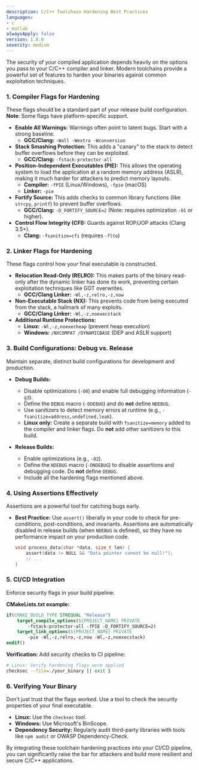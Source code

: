 ```yaml
---
description: C/C++ Toolchain Hardening Best Practices
languages:
- c
- matlab
alwaysApply: false
version: 1.0.0
severity: medium
---
```


The security of your compiled application depends heavily on the options you pass to your C/C++ compiler and linker. Modern toolchains provide a powerful set of features to harden your binaries against common exploitation techniques.

### 1. Compiler Flags for Hardening

These flags should be a standard part of your release build configuration. **Note**: Some flags have platform-specific support.

*   **Enable All Warnings:** Warnings often point to latent bugs. Start with a strong baseline.
    *   **GCC/Clang:** `-Wall -Wextra -Wconversion`
*   **Stack Smashing Protection:** This adds a "canary" to the stack to detect buffer overflows before they can be exploited.
    *   **GCC/Clang:** `-fstack-protector-all`
*   **Position-Independent Executables (PIE):** This allows the operating system to load the application at a random memory address (ASLR), making it much harder for attackers to predict memory layouts.
    *   **Compiler:** `-fPIE` (Linux/Windows), `-fpie` (macOS)
    *   **Linker:** `-pie`
*   **Fortify Source:** This adds checks to common library functions (like `strcpy`, `printf`) to prevent buffer overflows.
    *   **GCC/Clang:** `-D_FORTIFY_SOURCE=2` (Note: requires optimization `-O1` or higher).
*   **Control Flow Integrity (CFI):** Guards against ROP/JOP attacks (Clang 3.5+).
    *   **Clang:** `-fsanitize=cfi` (requires `-flto`)

### 2. Linker Flags for Hardening

These flags control how your final executable is constructed.

*   **Relocation Read-Only (RELRO):** This makes parts of the binary read-only after the dynamic linker has done its work, preventing certain exploitation techniques like GOT overwrites.
    *   **GCC/Clang Linker:** `-Wl,-z,relro,-z,now`
*   **Non-Executable Stack (NX):** This prevents code from being executed from the stack, a hallmark of many exploits.
    *   **GCC/Clang Linker:** `-Wl,-z,noexecstack`
*   **Additional Runtime Protections:**
    *   **Linux:** `-Wl,-z,noexecheap` (prevent heap execution)
    *   **Windows:** `/NXCOMPAT /DYNAMICBASE` (DEP and ASLR support)

### 3. Build Configurations: Debug vs. Release

Maintain separate, distinct build configurations for development and production.

*   **Debug Builds:**
    *   Disable optimizations (`-O0`) and enable full debugging information (`-g3`).
    *   Define the `DEBUG` macro (`-DDEBUG`) and do **not** define `NDEBUG`.
    *   Use sanitizers to detect memory errors at runtime (e.g., `-fsanitize=address,undefined,leak`).
    *	**Linux only:** Create a separate build with `fsanitize=memory` added to the compiler and linker flags. Do **not** add other sanitizers to this build.

*   **Release Builds:**
    *   Enable optimizations (e.g., `-O2`).
    *   Define the `NDEBUG` macro (`-DNDEBUG`) to disable assertions and debugging code. Do **not** define `DEBUG`.
    *   Include all the hardening flags mentioned above.

### 4. Using Assertions Effectively

Assertions are a powerful tool for catching bugs early.

*   **Best Practice:** Use `assert()` liberally in your code to check for pre-conditions, post-conditions, and invariants. Assertions are automatically disabled in release builds (when `NDEBUG` is defined), so they have no performance impact on your production code.

    ```c
    void process_data(char *data, size_t len) {
        assert(data != NULL && "Data pointer cannot be null!");
        // ...
    }
    ```

### 5. CI/CD Integration

Enforce security flags in your build pipeline:

**CMakeLists.txt example:**
```cmake
if(CMAKE_BUILD_TYPE STREQUAL "Release")
    target_compile_options(${PROJECT_NAME} PRIVATE
        -fstack-protector-all -fPIE -D_FORTIFY_SOURCE=2)
    target_link_options(${PROJECT_NAME} PRIVATE
        -pie -Wl,-z,relro,-z,now -Wl,-z,noexecstack)
endif()
```

**Verification:** Add security checks to CI pipeline:
```bash
# Linux: Verify hardening flags were applied
checksec --file=./your_binary || exit 1
```

### 6. Verifying Your Binary

Don't just trust that the flags worked. Use a tool to check the security properties of your final executable.

*   **Linux:** Use the `checksec` tool.
*   **Windows:** Use Microsoft's BinScope.
*   **Dependency Security:** Regularly audit third-party libraries with tools like `npm audit` or OWASP Dependency-Check.

By integrating these toolchain hardening practices into your CI/CD pipeline, you can significantly raise the bar for attackers and build more resilient and secure C/C++ applications.